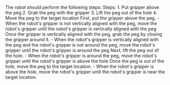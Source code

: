 The robot should perform the following steps:
    Steps:  1. Put gripper above the peg  2. Grab the peg with the gripper  3. Lift the peg out of the hole  4. Move the peg to the target location
    First, put the gripper above the peg.
    - When the robot's gripper is not vertically aligned with the peg, move the robot's gripper until the robot's gripper is vertically aligned with the peg
    Once the gripper is vertically aligned with the peg, grab the peg by closing the gripper around it.
    - When the robot's gripper is vertically aligned with the peg and the robot's gripper is not around the peg, move the robot's gripper until the robot's gripper is around the peg
    Next, lift the peg out of the hole.
    - When the robot's gripper is around the peg, move the robot's gripper until the robot's gripper is above the hole
    Once the peg is out of the hole, move the peg to the target location.
    - When the robot's gripper is above the hole, move the robot's gripper until the robot's gripper is near the target location.